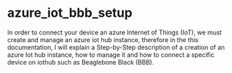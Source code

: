 # azure_iot_bbb_setup
In  order to connect your device an azure Internet of Things (IoT), we must create and manage an azure iot hub instance, therefore in the this documentation, I will explain a Step-by-Step description of  a creation of an  azure Iot hub instance, how to manage it and how to connect a specific device on iothub such as Beaglebone Black (BBB).

